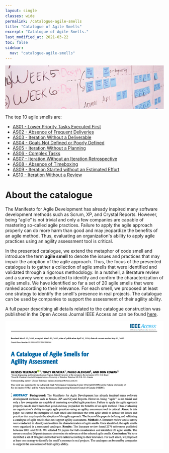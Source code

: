 ```yaml
---
layout: single
classes: wide
permalink: /catalogue-agile-smells
title: "Catalogue of Agile Smells"
excerpt: "Catalogue of Agile Smells."
last_modified_at: 2021-03-22
toc: false
sidebar:
  nav: "catalogue-agile-smells"
---
```


![library](/assets/images/catalogue-agile-smells/pexels-startup-stock-photos-7376.jpg)

The top 10 agile smells are:

* [AS01 - Lower Priority Tasks Executed First](/catalogue-agile-smells/AS01)
* [AS02 - Absence of Frequent Deliveries](/catalogue-agile-smells/AS02)
* [AS03 - Iteration Without a Deliverable](/catalogue-agile-smells/AS03)
* [AS04 - Goals Not Defined or Poorly Defined](/catalogue-agile-smells/AS04)
* [AS05 - Iteration Without a Planning](/catalogue-agile-smells/AS05)
* [AS06 - Complex Tasks](/catalogue-agile-smells/AS06)
* [AS07 - Iteration Without an Iteration Retrospective](/catalogue-agile-smells/AS07)
* [AS08 - Absence of Timeboxing](/catalogue-agile-smells/AS08)
* [AS09 - Iteration Started without an Estimated Effort](/catalogue-agile-smells/AS09)
* [AS10 - Iteration Without a Review](/catalogue-agile-smells/AS10)

# About the catalogue

The Manifesto for Agile Development has already inspired many software development methods such as Scrum, XP, and Crystal Reports. 
However, being “agile” is not trivial and only a few companies are capable of mastering so-called agile practices.
Failure to apply the agile approach properly can do more harm than good and may jeopardize the benefits of an agile method. 
Thus, evaluating an organization's ability to apply agile practices using an agility assessment tool is critical. 

In the presented catalogue, we extend the metaphor of code smell and introduce the term **agile smell** to denote the issues and practices that may impair the adoption of the agile approach. Thus, the focus of the presented catalogue is to gather a collection of agile smells that were identified and validated through a rigorous methodology. In a nutshell, a literature review and a survey were conducted to identify and confirm the characterization of agile smells. We have identified so far a set of 20 agile smells that were ranked according to their relevance. For each smell, we proposed at least one strategy to identify the smell's presence in real projects. The catalogue can be used by companies to support the assessment of their agility ability.

A full paper describing all details related to the catalogue construction was published in the Open Access Journal IEEE Access an can be found [here](https://ieeexplore.ieee.org/document/9072369).


[![ieee-access-paper-cover](/assets/images/catalogue-agile-smells/ieee-access-paper-cover.png)](https://ieeexplore.ieee.org/document/9072369)






